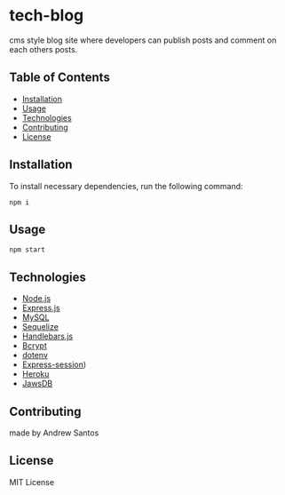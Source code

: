 # tech-blog
cms style blog site where developers can publish posts and comment on each others posts.

## Table of Contents
* [Installation](#installation)
* [Usage](#usage)
* [Technologies](#technologies)
* [Contributing](#contributing)
* [License](#license)

## Installation
To install necessary dependencies, run the following command:
```
npm i
```

## Usage
```
npm start
```

## Technologies
* [Node.js](https://nodejs.org/en/)
* [Express.js](https://expressjs.com/)
* [MySQL](https://www.mysql.com/)
* [Sequelize](https://sequelize.org/)
* [Handlebars.js](https://handlebarsjs.com/)
* [Bcrypt](https://www.npmjs.com/package/bcrypt)
* [dotenv](https://www.npmjs.com/package/dotenv)
* [Express-session](https://www.npmjs.com/package/express-session))
* [Heroku](https://www.heroku.com/)
* [JawsDB](https://www.jawsdb.com/)

## Contributing
made by Andrew Santos

## License
MIT License

